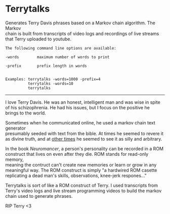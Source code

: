 # Terrytalks

Generates Terry Davis phrases based on a Markov chain algorithm. The Markov  
chain is built from transcripts of video logs and recordings of live streams  
that Terry uploaded to youtube.  

```
The following command line options are available:  

-words        maximum number of words to print  

-prefix       prefix length in words  

  
Examples: terrytalks -words=1000 -prefix=4
          terrytalks -words=10
          terrytalks
```

---
I love Terry Davis. He was an honest, intelligent man and was wise in spite  
of his schizophrenia. He had his issues, but I focus on the positive he  
brings to the world.  

Sometimes when he communicated online, he used a markov chain text generator  
presumably seeded with text from the bible. At times he seemed to revere it  
as divine truth, and at [other times](https://www.metafilter.com/119424/An-Operating-System-for-Songs-from-God#4538454) he seemed to see it as silly and arbitrary.  

In the book *Neuromancer*, a person's personality can be recorded in a ROM     
construct that lives on even after they die. ROM stands for read-only memory,     
meaning the contruct can't create new memories or learn or grow in any   
meaningful way. The ROM construct is simply "a hardwired ROM casette     
replicating a dead man's skills, observations, knee-jerk respones..."    

Terrytalks is sort of like a ROM construct of Terry. I used transcripts from  
Terry's video logs and live stream programming videos to build the markov  
chain used to generate phrases. 

RIP Terry <3
